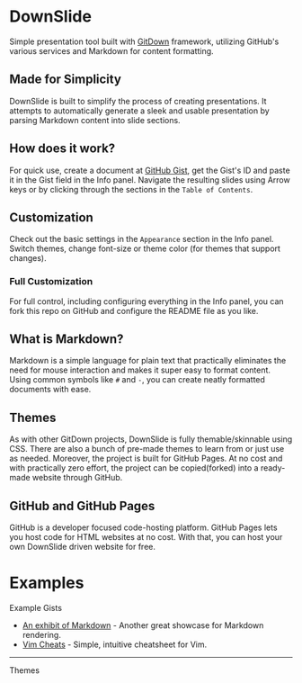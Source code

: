 # DownSlide
Simple presentation tool built with [GitDown](https://ugotsta.github.io/gitdown/) framework, utilizing GitHub's various services and Markdown for content formatting.

## Made for Simplicity
DownSlide is built to simplify the process of creating presentations. It attempts to automatically generate a sleek and usable presentation by parsing Markdown content into slide sections.

## How does it work?
For quick use, create a document at [GitHub Gist](https://gist.github.com/), get the Gist's ID and paste it in the Gist field in the Info panel. Navigate the resulting slides using Arrow keys or by clicking through the sections in the `Table of Contents`.

## Customization
Check out the basic settings in the `Appearance` section in the Info panel. Switch themes, change font-size or theme color (for themes that support changes).

### Full Customization
For full control, including configuring everything in the Info panel, you can fork this repo on GitHub and configure the README file as you like.

## What is Markdown?
Markdown is a simple language for plain text that practically eliminates the need for mouse interaction and makes it super easy to format content. Using common symbols like `#` and `-`, you can create neatly formatted documents with ease.

## Themes
As with other GitDown projects, DownSlide is fully themable/skinnable using CSS. There are also a bunch of pre-made themes to learn from or just use as needed. Moreover, the project is built for GitHub Pages. At no cost and with practically zero effort, the project can be copied(forked) into a ready-made website through GitHub.

## GitHub and GitHub Pages
GitHub is a developer focused code-hosting platform. GitHub Pages lets you host code for HTML websites at no cost. With that, you can host your own DownSlide driven website for free.

# Examples <!-- {$gd_info} -->
<!-- {$gd_help_ribbon} -->
<!-- {$gd_element_count} -->

Example Gists <!-- {$gd_gist} -->
- [An exhibit of Markdown](https://gist.github.com/deb74713e6aff8fdfce2) - Another great showcase for Markdown rendering.
- [Vim Cheats](https://gist.github.com/c002acb756d5cf09b1ad98494a81baa3) - Simple, intuitive cheatsheet for Vim.

<!-- {$gd_collapsible_appearance} -->

-----

Themes <!-- {$gd_css} -->

<!-- {$gd_slider_fontsize="110,50,300,1,%"} -->

<!-- {$gd_theme_variables} -->

<!-- {$gd_collapsible_end_appearance} -->

<!-- {$gd_toc="Table of Contents"} -->

<!-- {$gd_hide} -->
